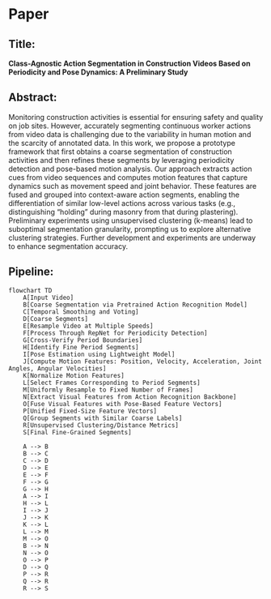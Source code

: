 # Paper

## Title:
**Class-Agnostic Action Segmentation in Construction Videos Based on Periodicity and Pose Dynamics: A Preliminary Study**

## Abstract:
Monitoring construction activities is essential for ensuring safety and quality on job sites. However, accurately segmenting continuous worker actions from video data is challenging due to the variability in human motion and the scarcity of annotated data. In this work, we propose a prototype framework that first obtains a coarse segmentation of construction activities and then refines these segments by leveraging periodicity detection and pose-based motion analysis. Our approach extracts action cues from video sequences and computes motion features that capture dynamics such as movement speed and joint behavior. These features are fused and grouped into context-aware action segments, enabling the differentiation of similar low-level actions across various tasks (e.g., distinguishing “holding” during masonry from that during plastering). Preliminary experiments using unsupervised clustering (k-means) lead to suboptimal segmentation granularity, prompting us to explore alternative clustering strategies. Further development and experiments are underway to enhance segmentation accuracy.

## Pipeline:

```mermaid
flowchart TD
    A[Input Video]
    B[Coarse Segmentation via Pretrained Action Recognition Model]
    C[Temporal Smoothing and Voting]
    D[Coarse Segments]
    E[Resample Video at Multiple Speeds]
    F[Process Through RepNet for Periodicity Detection]
    G[Cross-Verify Period Boundaries]
    H[Identify Fine Period Segments]
    I[Pose Estimation using Lightweight Model]
    J[Compute Motion Features: Position, Velocity, Acceleration, Joint Angles, Angular Velocities]
    K[Normalize Motion Features]
    L[Select Frames Corresponding to Period Segments]
    M[Uniformly Resample to Fixed Number of Frames]
    N[Extract Visual Features from Action Recognition Backbone]
    O[Fuse Visual Features with Pose-Based Feature Vectors]
    P[Unified Fixed-Size Feature Vectors]
    Q[Group Segments with Similar Coarse Labels]
    R[Unsupervised Clustering/Distance Metrics]
    S[Final Fine-Grained Segments]
    
    A --> B
    B --> C
    C --> D
    D --> E
    E --> F
    F --> G
    G --> H
    A --> I
    H --> L
    I --> J
    J --> K
    K --> L
    L --> M
    M --> O
    B --> N
    N --> O
    O --> P
    D --> Q
    P --> R
    Q --> R
    R --> S

```
